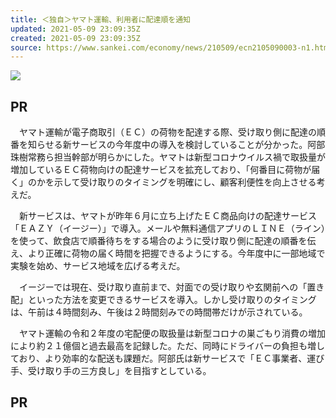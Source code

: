 ```yaml
---
title: ＜独自＞ヤマト運輸、利用者に配達順を通知
updated: 2021-05-09 23:09:35Z
created: 2021-05-09 23:09:35Z
source: https://www.sankei.com/economy/news/210509/ecn2105090003-n1.html
---
```


 [![](https://www.sankei.com/images/news/210509/ecn2105090003-p1.jpg)](https://www.sankei.com/economy/photos/210509/ecn2105090003-p1.html)

## PR

　ヤマト運輸が電子商取引（ＥＣ）の荷物を配達する際、受け取り側に配達の順番を知らせる新サービスの今年度中の導入を検討していることが分かった。阿部珠樹常務ら担当幹部が明らかにした。ヤマトは新型コロナウイルス禍で取扱量が増加しているＥＣ荷物向けの配達サービスを拡充しており、「何番目に荷物が届く」のかを示して受け取りのタイミングを明確にし、顧客利便性を向上させる考えだ。

　新サービスは、ヤマトが昨年６月に立ち上げたＥＣ商品向けの配達サービス「ＥＡＺＹ（イージー）」で導入。メールや無料通信アプリのＬＩＮＥ（ライン）を使って、飲食店で順番待ちをする場合のように受け取り側に配達の順番を伝え、より正確に荷物の届く時間を把握できるようにする。今年度中に一部地域で実験を始め、サービス地域を広げる考えだ。

　イージーでは現在、受け取り直前まで、対面での受け取りや玄関前への「置き配」といった方法を変更できるサービスを導入。しかし受け取りのタイミングは、午前は４時間刻み、午後は２時間刻みでの時間帯だけが示されている。

　ヤマト運輸の令和２年度の宅配便の取扱量は新型コロナの巣ごもり消費の増加により約２１億個と過去最高を記録した。ただ、同時にドライバーの負担も増しており、より効率的な配送も課題だ。阿部氏は新サービスで「ＥＣ事業者、運び手、受け取り手の三方良し」を目指すとしている。

## PR
